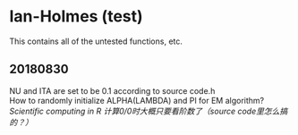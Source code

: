 # Ian-Holmes (test)

This contains all of the untested functions, etc.  

## 20180830  

NU and ITA are set to be 0.1 according to source code.h  
How to randomly initialize ALPHA(LAMBDA) and PI for EM algorithm?  
*Scientific computing in R*
*计算0/0时大概只要看阶数了（source code里怎么搞的？）*
